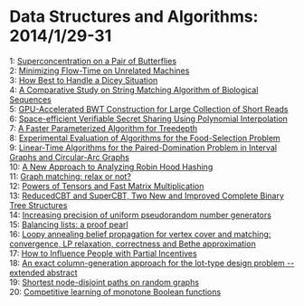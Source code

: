 # Data Structures and Algorithms: 2014/1/29-31  
1: [Superconcentration on a Pair of Butterflies](https://doi.org/10.48550/arXiv.1401.7263)  
2: [Minimizing Flow-Time on Unrelated Machines](https://doi.org/10.48550/arXiv.1401.7284)  
3: [How Best to Handle a Dicey Situation](https://doi.org/10.48550/arXiv.1401.7304)  
4: [A Comparative Study on String Matching Algorithm of Biological Sequences](https://doi.org/10.48550/arXiv.1401.7416)  
5: [GPU-Accelerated BWT Construction for Large Collection of Short Reads](https://doi.org/10.48550/arXiv.1401.7457)  
6: [Space-efficient Verifiable Secret Sharing Using Polynomial Interpolation](https://doi.org/10.48550/arXiv.1401.7471)  
7: [A Faster Parameterized Algorithm for Treedepth](https://doi.org/10.48550/arXiv.1401.7540)  
8: [Experimental Evaluation of Algorithms for the Food-Selection Problem](https://doi.org/10.48550/arXiv.1401.7591)  
9: [Linear-Time Algorithms for the Paired-Domination Problem in Interval  Graphs and Circular-Arc Graphs](https://doi.org/10.48550/arXiv.1401.7594)  
10: [A New Approach to Analyzing Robin Hood Hashing](https://doi.org/10.48550/arXiv.1401.7616)  
11: [Graph matching: relax or not?](https://doi.org/10.48550/arXiv.1401.7623)  
12: [Powers of Tensors and Fast Matrix Multiplication](https://doi.org/10.48550/arXiv.1401.7714)  
13: [ReducedCBT and SuperCBT, Two New and Improved Complete Binary Tree  Structures](https://doi.org/10.48550/arXiv.1401.7741)  
14: [Increasing precision of uniform pseudorandom number generators](https://doi.org/10.48550/arXiv.1401.8230)  
15: [Balancing lists: a proof pearl](https://doi.org/10.48550/arXiv.1401.7886)  
16: [Loopy annealing belief propagation for vertex cover and matching:  convergence, LP relaxation, correctness and Bethe approximation](https://doi.org/10.48550/arXiv.1401.7923)  
17: [How to Influence People with Partial Incentives](https://doi.org/10.48550/arXiv.1401.7970)  
18: [An exact column-generation approach for the lot-type design problem --  extended abstract](https://doi.org/10.48550/arXiv.1401.8071)  
19: [Shortest node-disjoint paths on random graphs](https://doi.org/10.48550/arXiv.1401.8096)  
20: [Competitive learning of monotone Boolean functions](https://doi.org/10.48550/arXiv.1401.8135)  